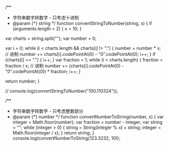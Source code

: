 /**
 * 字符串数字转数字 - 只考虑十进制
 * @param {*} string
 */
function convertStringToNumber(string, x) {
  if (arguments.length < 2) {
    x = 10;
  }

  var charts = string.split("");
  var number = 0;

  var i = 0;
  while (i < charts.length && charts[i] != ".") {
    number = number * x; // 进制
    number += charts[i].codePointAt(0) - "0".codePointAt(0);
    i++;
  }
  if (charts[i] == ".") {
    i++;
  }
  var fraction = 1;
  while (i < charts.length) {
    fraction = fraction / x; // 进制
    number += (charts[i].codePointAt(0) - "0".codePointAt(0)) * fraction;
    i++;
  }

  return number;
}

// console.log(convertStringToNumber("100.110324"));

/**
 * 字符串数字转数字 - 只考虑整数部分
 * @param {*} number
 */
function convertNumberToString(number, x) {
  var integer = Math.floor(number);
  var fraction = number - integer;
  var string = "";
  while (integer > 0) {
    string = String(integer % x) + string;
    integer = Math.floor(integer / x);
  }
  return string;
}
console.log(convertNumberToString(123.3232, 10));
